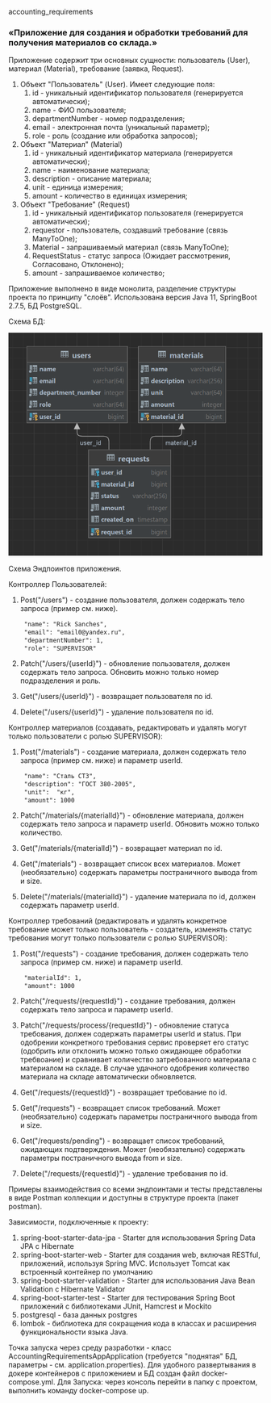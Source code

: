accounting_requirements
### «Приложение для создания и обработки требований для получения материалов со склада.»

Приложение содержит три основных сущности: пользователь (User), материал (Material), требование (заявка, Request).
1. Объект "Пользователь" (User). Имеет следующие поля:
   1. id - уникальный идентификатор пользователя (генерируется автоматически);
   2. name - ФИО пользователя;
   3. departmentNumber - номер подразделения;
   4. email - электронная почта (уникальный параметр);
   5. role - роль (создание или обработка запросов);
2. Объект "Материал" (Material)
   1. id - уникальный идентификатор материала (генерируется автоматически);
   2. name - наименование материала;
   3. description - описание материала;
   4. unit - единица измерения;
   5. amount - количество в единицах измерения;
3. Объект "Требование" (Request)
   1. id - уникальный идентификатор пользователя (генерируется автоматически);
   2. requestor - пользователь, создавший требование (связь ManyToOne);
   3. Material - запрашиваемый материал (связь ManyToOne);
   4. RequestStatus - статус запроса (Ожидает рассмотрения, Согласовано, Отклонено);
   5. amount - запрашиваемое количество;

Приложение выполнено в виде монолита, разделение структуры проекта по принципу "слоёв". Использована версия Java 11, SpringBoot 2.7.5, БД PostgreSQL.

Схема БД:

![img.png](img.png)

Схема Эндпоинтов приложения.

Контроллер Пользователей:
1) Post("/users") - создание пользователя, должен содержать тело запроса (пример см. ниже).

        "name": "Rick Sanches",
        "email": "email0@yandex.ru",
        "departmentNumber": 1,
        "role": "SUPERVISOR"

2) Patch("/users/{userId}") - обновление пользователя, должен содержать тело запроса. 
Обновить можно только номер подразделения и роль.
3) Get("/users/{userId}") - возвращает пользователя по id.
4) Delete("/users/{userId}") - удаление пользователя по id.

Контроллер материалов (создавать, редактировать и удалять могут только пользователи с ролью SUPERVISOR):
1) Post("/materials") - создание материала, должен содержать тело запроса (пример см. ниже) и параметр userId.

        "name": "Сталь СТ3",
        "description": "ГОСТ 380-2005",
        "unit":  "кг",
        "amount": 1000

2) Patch("/materials/{materialId}") - обновление материала, должен содержать тело запроса и параметр userId. 
Обновить можно только количество. 
3) Get("/materials/{materialId}") - возвращает материал по id.
4) Get("/materials") - возвращает список всех материалов. Может (необязательно) содержать параметры постраничного 
вывода from и size. 
5) Delete("/materials/{materialId}") - удаление материала по id, должен содержать параметр userId.

Контроллер требований (редактировать и удалять конкретное требование может только пользователь - создатель, 
изменять статус требования могут только пользователи с ролью SUPERVISOR):
1) Post("/requests") - создание требования, должен содержать тело запроса (пример см. ниже) и параметр userId.

        "materialId": 1,
        "amount": 1000

2) Patch("/requests/{requestId}") - создание требования, должен содержать тело запроса и параметр userId. 
3) Patch("/requests/process/{requestId}") - обновление статуса требования, должен содержать параметры userId и status. 
При одобрении конкретного требования сервис проверяет его статус (одобрить или отклонить можно только ожидающее обработки требвоание) 
и сравнивает количество затребованного материала с материалом на складе. 
В случае удачного одобрения количество материала на складе автоматически обновляется.
4) Get("/requests/{requestId}") - возвращает требование по id.
5) Get("/requests") - возвращает список требований. Может (необязательно) содержать параметры постраничного
   вывода from и size.
6) Get("/requests/pending") - возвращает список требований, ожидающих подтверждения. 
Может (необязательно) содержать параметры постраничного вывода from и size.
7) Delete("/requests/{requestId}") - удаление требования по id.

Примеры взаимодействия со всеми эндпоинтами и тесты представлены в виде Postman коллекции и доступны в структуре проекта (пакет postman).

Зависимости, подключенные к проекту:
1) spring-boot-starter-data-jpa - Starter для использования Spring Data JPA с Hibernate
2) spring-boot-starter-web - Starter для создания web, включая RESTful, приложений, используя Spring MVC. Использует Tomcat как встроенный контейнер по умолчанию
3) spring-boot-starter-validation - Starter для использования Java Bean Validation с Hibernate Validator
4) spring-boot-starter-test - Starter для тестирования Spring Boot приложений с библиотеками JUnit, Hamcrest и Mockito
5) postgresql - база данных  postgres
6) lombok - библиотека для сокращения кода в классах и расширения функциональности языка Java.

Точка запуска через среду разработки - класс AccountingRequirementsAppApplication (требуется "поднятая" БД, параметры - см. application.properties).
Для удобного развертывания в докере контейнеров с приложением и БД создан файл docker-compose.yml. 
Для Запуска: через консоль перейти в папку с проектом, выполнить команду docker-compose up. 





